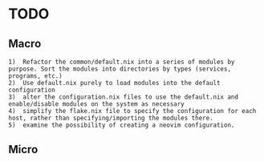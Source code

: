 # TODO

## Macro

    1)  Refactor the common/default.nix into a series of modules by purpose. Sort the modules into directories by types (services, programs, etc.)
    2)  Use default.nix purely to load modules into the default configuration
    3)  alter the configuration.nix files to use the default.nix and enable/disable modules on the system as necessary
    4)  simplify the flake.nix file to specify the configuration for each host, rather than specifying/importing the modules there.
    5)  examine the possibility of creating a neovim configuration. 

## Micro
    
